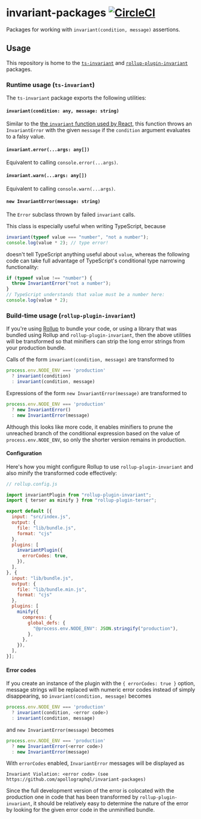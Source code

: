 # invariant-packages  [![CircleCI](https://circleci.com/gh/apollographql/invariant-packages/tree/master.svg?style=svg)](https://circleci.com/gh/apollographql/invariant-packages/tree/master)

Packages for working with `invariant(condition, message)` assertions.

## Usage

This repository is home to the [`ts-invariant`](packages/ts-invariant) and [`rollup-plugin-invariant`](packages/rollup-plugin-invariant) packages.

### Runtime usage (`ts-invariant`)

The `ts-invariant` package exports the following utilities:

#### `invariant(condition: any, message: string)`

Similar to the [the `invariant` function used by React](https://www.npmjs.com/package/invariant), this function throws an `InvariantError` with the given `message` if the `condition` argument evaluates to a falsy value.

#### `invariant.error(...args: any[])`

Equivalent to calling `console.error(...args)`.

#### `invariant.warn(...args: any[])`

Equivalent to calling `console.warn(...args)`.

#### `new InvariantError(message: string)`

The `Error` subclass thrown by failed `invariant` calls.

This class is especially useful when writing TypeScript, because
```ts
invariant(typeof value === "number", "not a number");
console.log(value * 2); // type error!
```
doesn't tell TypeScript anything useful about `value`, whereas the following code can take full advantage of TypeScript's conditional type narrowing functionality:
```ts
if (typeof value !== "number") {
  throw InvariantError("not a number");
}
// TypeScript understands that value must be a number here:
console.log(value * 2);
```

### Build-time usage (`rollup-plugin-invariant`)

If you're using [Rollup](https://rollupjs.org) to bundle your code, or using a library that was bundled using Rollup and `rollup-plugin-invariant`, then the above utilities will be transformed so that minifiers can strip the long error strings from your production bundle.

Calls of the form `invariant(condition, message)` are transformed to
```ts
process.env.NODE_ENV === 'production'
  ? invariant(condition)
  : invariant(condition, message)
```

Expressions of the form `new InvariantError(message)` are transformed to
```ts
process.env.NODE_ENV === 'production'
  ? new InvariantError()
  : new InvariantError(message)
```

Although this looks like more code, it enables minifiers to prune the unreached branch of the conditional expression based on the value of `process.env.NODE_ENV`, so only the shorter version remains in production.

#### Configuration

Here's how you might configure Rollup to use `rollup-plugin-invariant` and also minify the transformed code effectively:

```js
// rollup.config.js

import invariantPlugin from "rollup-plugin-invariant";
import { terser as minify } from "rollup-plugin-terser";

export default [{
  input: "src/index.js",
  output: {
    file: "lib/bundle.js",
    format: "cjs"
  },
  plugins: [
    invariantPlugin({
      errorCodes: true,
    }),
  ],
}, {
  input: "lib/bundle.js",
  output: {
    file: "lib/bundle.min.js",
    format: "cjs"
  },
  plugins: [
    minify({
      compress: {
        global_defs: {
          "@process.env.NODE_ENV": JSON.stringify("production"),
        },
      },
    }),
  ],
}];
```

#### Error codes

If you create an instance of the plugin with the `{ errorCodes: true }` option, message strings will be replaced with numeric error codes instead of simply disappearing, so `invariant(condition, message)` becomes
```ts
process.env.NODE_ENV === 'production'
  ? invariant(condition, <error code>)
  : invariant(condition, message)
```
and `new InvariantError(message)` becomes
```ts
process.env.NODE_ENV === 'production'
  ? new InvariantError(<error code>)
  : new InvariantError(message)
```

With `errorCodes` enabled, `InvariantError` messages will be displayed as
```
Invariant Violation: <error code> (see https://github.com/apollographql/invariant-packages)
```

Since the full development version of the error is colocated with the production one in code that has been transformed by `rollup-plugin-invariant`, it should be relatively easy to determine the nature of the error by looking for the given error code in the unminified bundle.
